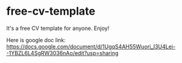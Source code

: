 # free-cv-template
It's a free CV template for anyone. Enjoy!

Here is google doc link:
https://docs.google.com/document/d/1UgqS4AH55Wuori_I3U4Lei--1YBZL6L4SgRW3036nAo/edit?usp=sharing

